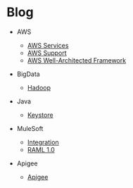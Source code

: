 # Blog

- AWS
  - [AWS Services](AWSServices.md)
  - [AWS Support](AWSSupport.md)
  - [AWS Well-Architected Framework](AWSWellArchitectedFramework.md)
 
- BigData
  - [Hadoop](Hadoop.md)
- Java
  - [Keystore](Keystore.md)

- MuleSoft
  - [Integration](Integration.md)
  - [RAML 1.0](RAML10.md)
- Apigee
  - [Apigee](Apigee.md)
